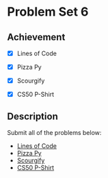 # Problem Set 6

## Achievement

- [x] Lines of Code
- [x] Pizza Py
- [x] Scourgify
- [x] CS50 P-Shirt


## Description

Submit all of the problems below:
- [Lines of Code](https://cs50.harvard.edu/python/2022/psets/6/lines/)
- [Pizza Py](https://cs50.harvard.edu/python/2022/psets/6/pizza/)
- [Scourgify](https://cs50.harvard.edu/python/2022/psets/6/scourgify/)
- [CS50 P-Shirt](https://cs50.harvard.edu/python/2022/psets/6/shirt/)